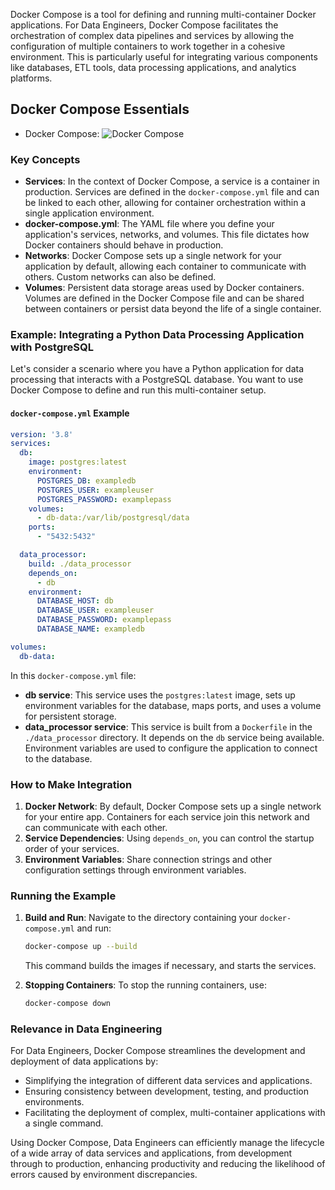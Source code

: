 Docker Compose is a tool for defining and running multi-container Docker applications. For Data Engineers, Docker Compose facilitates the orchestration of complex data pipelines and services by allowing the configuration of multiple containers to work together in a cohesive environment. This is particularly useful for integrating various components like databases, ETL tools, data processing applications, and analytics platforms.

## Docker Compose Essentials
- Docker Compose: ![Docker Compose](https://www.mundodocker.com.br/wp-content/uploads/2017/02/compose_swarm.png)

### Key Concepts

- **Services**: In the context of Docker Compose, a service is a container in production. Services are defined in the `docker-compose.yml` file and can be linked to each other, allowing for container orchestration within a single application environment.
- **docker-compose.yml**: The YAML file where you define your application's services, networks, and volumes. This file dictates how Docker containers should behave in production.
- **Networks**: Docker Compose sets up a single network for your application by default, allowing each container to communicate with others. Custom networks can also be defined.
- **Volumes**: Persistent data storage areas used by Docker containers. Volumes are defined in the Docker Compose file and can be shared between containers or persist data beyond the life of a single container.

### Example: Integrating a Python Data Processing Application with PostgreSQL

Let's consider a scenario where you have a Python application for data processing that interacts with a PostgreSQL database. You want to use Docker Compose to define and run this multi-container setup.

#### `docker-compose.yml` Example

```yaml
version: '3.8'
services:
  db:
    image: postgres:latest
    environment:
      POSTGRES_DB: exampledb
      POSTGRES_USER: exampleuser
      POSTGRES_PASSWORD: examplepass
    volumes:
      - db-data:/var/lib/postgresql/data
    ports:
      - "5432:5432"

  data_processor:
    build: ./data_processor
    depends_on:
      - db
    environment:
      DATABASE_HOST: db
      DATABASE_USER: exampleuser
      DATABASE_PASSWORD: examplepass
      DATABASE_NAME: exampledb

volumes:
  db-data:
```

In this `docker-compose.yml` file:
- **db service**: This service uses the `postgres:latest` image, sets up environment variables for the database, maps ports, and uses a volume for persistent storage.
- **data_processor service**: This service is built from a `Dockerfile` in the `./data_processor` directory. It depends on the `db` service being available. Environment variables are used to configure the application to connect to the database.

### How to Make Integration

1. **Docker Network**: By default, Docker Compose sets up a single network for your entire app. Containers for each service join this network and can communicate with each other.
2. **Service Dependencies**: Using `depends_on`, you can control the startup order of your services.
3. **Environment Variables**: Share connection strings and other configuration settings through environment variables.

### Running the Example

1. **Build and Run**: Navigate to the directory containing your `docker-compose.yml` and run:
   ```bash
   docker-compose up --build
   ```
   This command builds the images if necessary, and starts the services.

2. **Stopping Containers**: To stop the running containers, use:
   ```bash
   docker-compose down
   ```

### Relevance in Data Engineering

For Data Engineers, Docker Compose streamlines the development and deployment of data applications by:
- Simplifying the integration of different data services and applications.
- Ensuring consistency between development, testing, and production environments.
- Facilitating the deployment of complex, multi-container applications with a single command.

Using Docker Compose, Data Engineers can efficiently manage the lifecycle of a wide array of data services and applications, from development through to production, enhancing productivity and reducing the likelihood of errors caused by environment discrepancies.